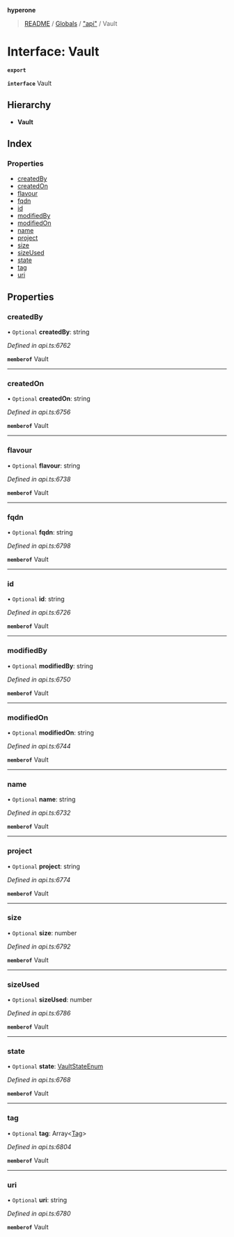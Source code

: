 **hyperone**

> [README](../README.md) / [Globals](../globals.md) / ["api"](../modules/_api_.md) / Vault

# Interface: Vault

**`export`** 

**`interface`** Vault

## Hierarchy

* **Vault**

## Index

### Properties

* [createdBy](_api_.vault.md#createdby)
* [createdOn](_api_.vault.md#createdon)
* [flavour](_api_.vault.md#flavour)
* [fqdn](_api_.vault.md#fqdn)
* [id](_api_.vault.md#id)
* [modifiedBy](_api_.vault.md#modifiedby)
* [modifiedOn](_api_.vault.md#modifiedon)
* [name](_api_.vault.md#name)
* [project](_api_.vault.md#project)
* [size](_api_.vault.md#size)
* [sizeUsed](_api_.vault.md#sizeused)
* [state](_api_.vault.md#state)
* [tag](_api_.vault.md#tag)
* [uri](_api_.vault.md#uri)

## Properties

### createdBy

• `Optional` **createdBy**: string

*Defined in api.ts:6762*

**`memberof`** Vault

___

### createdOn

• `Optional` **createdOn**: string

*Defined in api.ts:6756*

**`memberof`** Vault

___

### flavour

• `Optional` **flavour**: string

*Defined in api.ts:6738*

**`memberof`** Vault

___

### fqdn

• `Optional` **fqdn**: string

*Defined in api.ts:6798*

**`memberof`** Vault

___

### id

• `Optional` **id**: string

*Defined in api.ts:6726*

**`memberof`** Vault

___

### modifiedBy

• `Optional` **modifiedBy**: string

*Defined in api.ts:6750*

**`memberof`** Vault

___

### modifiedOn

• `Optional` **modifiedOn**: string

*Defined in api.ts:6744*

**`memberof`** Vault

___

### name

• `Optional` **name**: string

*Defined in api.ts:6732*

**`memberof`** Vault

___

### project

• `Optional` **project**: string

*Defined in api.ts:6774*

**`memberof`** Vault

___

### size

• `Optional` **size**: number

*Defined in api.ts:6792*

**`memberof`** Vault

___

### sizeUsed

• `Optional` **sizeUsed**: number

*Defined in api.ts:6786*

**`memberof`** Vault

___

### state

• `Optional` **state**: [VaultStateEnum](../enums/_api_.vaultstateenum.md)

*Defined in api.ts:6768*

**`memberof`** Vault

___

### tag

• `Optional` **tag**: Array\<[Tag](_api_.tag.md)>

*Defined in api.ts:6804*

**`memberof`** Vault

___

### uri

• `Optional` **uri**: string

*Defined in api.ts:6780*

**`memberof`** Vault
